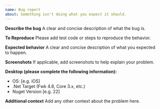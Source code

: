 ```yaml
---
name: Bug report
about: Something isn't doing what you expect it should.
---
```


**Describe the bug**
A clear and concise description of what the bug is.

**To Reproduce**
Please add test code or steps to reproduce the behavior.

**Expected behavior**
A clear and concise description of what you expected to happen.

**Screenshots**
If applicable, add screenshots to help explain your problem.

**Desktop (please complete the following information):**
 - OS: [e.g. iOS]
- .Net Target (Fwk 4.8, Core 3.x, etc.) 
 - Nuget Version [e.g. 22]

**Additional context**
Add any other context about the problem here.
